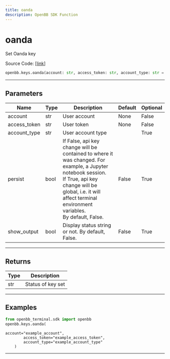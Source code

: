 ```yaml
---
title: oanda
description: OpenBB SDK Function
---
```


# oanda

Set Oanda key

Source Code: [[link](https://github.com/OpenBB-finance/OpenBBTerminal/tree/main/openbb_terminal/keys_model.py#L1387)]

```python
openbb.keys.oanda(account: str, access_token: str, account_type: str = "", persist: bool = False, show_output: bool = False)
```

---

## Parameters

| Name | Type | Description | Default | Optional |
| ---- | ---- | ----------- | ------- | -------- |
| account | str | User account | None | False |
| access_token | str | User token | None | False |
| account_type | str | User account type |  | True |
| persist | bool | If False, api key change will be contained to where it was changed. For example, a Jupyter notebook session.<br/>If True, api key change will be global, i.e. it will affect terminal environment variables.<br/>By default, False. | False | True |
| show_output | bool | Display status string or not. By default, False. | False | True |


---

## Returns

| Type | Description |
| ---- | ----------- |
| str | Status of key set |
---

## Examples

```python
from openbb_terminal.sdk import openbb
openbb.keys.oanda(
```

```
account="example_account",
        access_token="example_access_token",
        account_type="example_account_type"
    )
```
---

